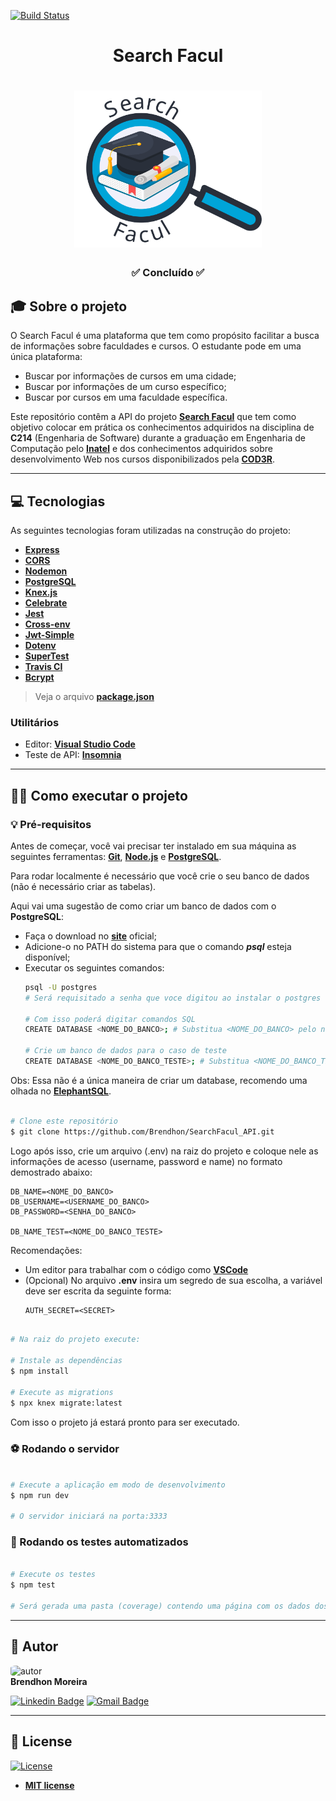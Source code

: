 [![Build Status](https://travis-ci.com/Brendhon/SearchFacul_API.svg?branch=main)](https://travis-ci.com/Brendhon/SearchFacul_API)

<h1 align="center">Search Facul</h1>

<h1 align="center">
    <img src="src\assets\logo.svg" width="300px;" alt="logo"/>
</h1>

<h3 align="center">✅ Concluído ✅</h3>

## 🎓 Sobre o projeto

O Search Facul é uma plataforma que tem como propósito facilitar a busca de informações sobre faculdades e cursos. O estudante pode em uma única plataforma: 
 - Buscar por informações de cursos em uma cidade;
 - Buscar por informações de um curso específico;
 - Buscar por cursos em uma faculdade específica.

Este repositório contêm a API do projeto **[Search Facul](https://github.com/Brendhon/SearchFacul_Web)** que tem como objetivo colocar em prática os conhecimentos adquiridos na disciplina de **C214** (Engenharia de Software) durante a graduação em Engenharia de Computação pelo **[Inatel](https://inatel.br/home/)** e dos conhecimentos adquiridos sobre desenvolvimento Web nos cursos disponibilizados pela **[COD3R](https://www.cod3r.com.br/)**.

---

## 💻 Tecnologias

As seguintes tecnologias foram utilizadas na construção do projeto:

 - **[Express](https://expressjs.com/pt-br/)**
 - **[CORS](https://expressjs.com/en/resources/middleware/cors.html)**
 - **[Nodemon](https://nodemon.io/)**
 - **[PostgreSQL](https://www.postgresql.org/)**
 - **[Knex.js](http://knexjs.org/)**
 - **[Celebrate](https://github.com/arb/celebrate)**
 - **[Jest](https://jestjs.io/)**
 - **[Cross-env](https://github.com/kentcdodds/cross-env)**
 - **[Jwt-Simple](https://github.com/hokaccha/node-jwt-simple)**
 - **[Dotenv](https://github.com/motdotla/dotenv)**
 - **[SuperTest](https://github.com/visionmedia/supertest)**
 - **[Travis CI](https://travis-ci.com/)**
 - **[Bcrypt](https://github.com/kelektiv/node.bcrypt.js/)**
> Veja o arquivo  **[package.json](https://github.com/Brendhon/SearchFacul_API/blob/main/package.json)**

### Utilitários
- Editor:  **[Visual Studio Code](https://code.visualstudio.com/)**
- Teste de API:  **[Insomnia](https://insomnia.rest/)**

---

## 👨‍💻 Como executar o projeto

### 💡 Pré-requisitos

Antes de começar, você vai precisar ter instalado em sua máquina as seguintes ferramentas:
**[Git](https://git-scm.com)**, **[Node.js](https://nodejs.org/en/)** e **[PostgreSQL](https://www.postgresql.org/)**.<br> 

Para rodar localmente é necessário que você crie o seu banco de dados (não é necessário criar as tabelas).

Aqui vai uma sugestão de como criar um banco de dados com o **PostgreSQL**:
 - Faça o download no **[site](https://www.postgresql.org/download/)** oficial;
 - Adicione-o no PATH do sistema para que o comando **_psql_** esteja disponível;
 - Executar os seguintes comandos: 
    ```bash
    psql -U postgres 
    # Será requisitado a senha que voce digitou ao instalar o postgres
    
    # Com isso poderá digitar comandos SQL
    CREATE DATABASE <NOME_DO_BANCO>; # Substitua <NOME_DO_BANCO> pelo nome de sua escolha

    # Crie um banco de dados para o caso de teste 
    CREATE DATABASE <NOME_DO_BANCO_TESTE>; # Substitua <NOME_DO_BANCO_TESTE> pelo nome de sua escolha
    ```
Obs: Essa não é a única maneira de criar um database, recomendo uma olhada no **[ElephantSQL](https://www.elephantsql.com/)**.

```bash

# Clone este repositório
$ git clone https://github.com/Brendhon/SearchFacul_API.git

```

Logo após isso, crie um arquivo (.env) na raiz do projeto e coloque nele as informações de acesso (username, password e name) no formato demostrado abaixo: 
```
DB_NAME=<NOME_DO_BANCO>
DB_USERNAME=<USERNAME_DO_BANCO>
DB_PASSWORD=<SENHA_DO_BANCO>

DB_NAME_TEST=<NOME_DO_BANCO_TESTE>
```

Recomendações:
* Um editor para trabalhar com o código como **[VSCode](https://code.visualstudio.com/)**
* (Opcional) No arquivo **.env** insira um segredo de sua escolha, a variável deve ser escrita da seguinte forma:
    ```
    AUTH_SECRET=<SECRET>
    ```
    
```bash

# Na raiz do projeto execute:

# Instale as dependências
$ npm install

# Execute as migrations
$ npx knex migrate:latest

```

Com isso o projeto já estará pronto para ser executado.

### ⚽ Rodando o servidor

```bash

# Execute a aplicação em modo de desenvolvimento
$ npm run dev

# O servidor iniciará na porta:3333

```

### 🤖 Rodando os testes automatizados

```bash

# Execute os testes
$ npm test

# Será gerada uma pasta (coverage) contendo uma página com os dados dos testes de forma mais detalhada

```

---

## 👥 Autor
<img style="border-radius: 20%;" src="https://avatars1.githubusercontent.com/u/52840078?s=400&u=67bc81db89b5abf12cf592e0c610426afd3a02f4&v=4" width="120px;" alt="autor"/><br>
**Brendhon Moreira**

[![Linkedin Badge](https://img.shields.io/badge/-Brendhon-blue?style=flat-square&logo=Linkedin&logoColor=white&link=https://www.linkedin.com/in/brendhon-moreira)](https://www.linkedin.com/in/brendhon-moreira)
[![Gmail Badge](https://img.shields.io/badge/-brendhon.e.c.m@gmail.com-c14438?style=flat-square&logo=Gmail&logoColor=white&link=mailto:brendhon.e.c.m@gmail.com)](mailto:brendhon.e.c.m@gmail.com)

---
## 📝 License
[![License](https://img.shields.io/apm/l/vim-mode?color=blue)](http://badges.mit-license.org)

- **[MIT license](https://choosealicense.com/licenses/mit/)**

